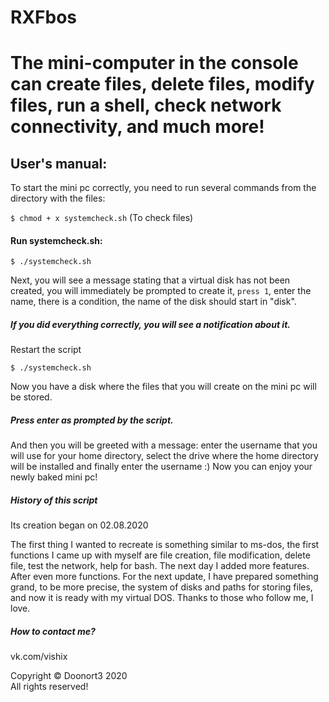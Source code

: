# RXFbos

The mini-computer in the console can create files, delete files, modify files, run a shell, check network connectivity, and much more!
=====================

## User's manual:

To start the mini pc correctly, you need to run several commands from the directory with the files:

`$ chmod + x systemcheck.sh` (To check files)

#### Run systemcheck.sh:

`$ ./systemcheck.sh`

Next, you will see a message stating that a virtual disk has not been created, you will immediately be prompted to create it, `press 1`, enter the name, there is a condition, the name of the disk should start in "disk".

##### If you did everything correctly, you will see a notification about it.

Restart the script

`$ ./systemcheck.sh`

Now you have a disk where the files that you will create on the mini pc will be stored.
##### Press enter as prompted by the script.
And then you will be greeted with a message: enter the username that you will use for your home directory, select the drive where the home directory will be installed and finally enter the username :) 
Now you can enjoy your newly baked mini pc! 

##### History of this script
Its creation began on 02.08.2020

The first thing I wanted to recreate is something similar to ms-dos, the first functions I came up with myself are file creation, file modification, delete file, test the network, help for bash. The next day I added more features. After even more functions. For the next update, I have prepared something grand, to be more precise, the system of disks and paths for storing files, and now it is ready with my virtual DOS. Thanks to those who follow me, I love.


##### How to contact me?
vk.com/vishix


Copyright © Doonort3 2020  
All rights reserved!
